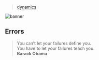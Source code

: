 > [dynamics](../)

![banner](/go/photos/banner.png)

## Errors

> You can’t let your failures define you.  
> You have to let your failures teach you.  
> **Barack Obama**

